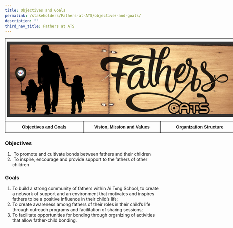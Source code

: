 ```yaml
---
title: Objectives and Goals
permalink: /stakeholders/Fathers-at-ATS/objectives-and-goals/
description: ""
third_nav_title: Fathers at ATS
---
```

<style type="text/css">
.tg  {border-collapse:collapse;border-spacing:0;margin:0px auto;}
.tg td{border-color:black;border-style:solid;border-width:1px;font-family:Arial, sans-serif;font-size:14px;
  overflow:hidden;padding:10px 5px;word-break:normal;}
.tg th{border-color:black;border-style:solid;border-width:1px;font-family:Arial, sans-serif;font-size:14px;
  font-weight:normal;overflow:hidden;padding:10px 5px;word-break:normal;}
.tg .tg-baqh{text-align:center;vertical-align:top}
.tg .tg-8d8j{text-align:center;vertical-align:bottom}
</style>
<table class="tg" style="undefined;table-layout: fixed; width: 750px">
<colgroup>
<col style="width: 250px">
<col style="width: 250px">
<col style="width: 250px">
</colgroup>
<tbody>
  <tr>
    <td class="tg-8d8j" colspan="3"><img src="/images/FatherATS.jpeg" 
     style="width:100%"></td>
  </tr>
  <tr>
    <td class="tg-baqh"><a href="/stakeholders/Fathers-at-ATS/objectives-and-goals/"><b>Objectives and Goals</b></a></td>
    <td class="tg-baqh"><a href="/stakeholders/Fathers-at-ATS/vision-mission-values/"><b>Vision, Mission and Values</b></a></td>
    <td class="tg-baqh"><a href="/stakeholders/Fathers-at-ATS/organization-structure/"><b>Organization Structure</b></a></td>
  </tr>
</tbody>
</table>

### Objectives

1.   To promote and cultivate bonds between fathers and their children
2.   To inspire, encourage and provide support to the fathers of other children  
    

### Goals

1.  To build a strong community of fathers within Ai Tong School, to create a network of support and an environment that motivates and inspires fathers to be a positive influence in their child’s life;
2.  To create awareness among fathers of their roles in their child’s life through outreach programs and facilitation of sharing sessions;
3.  To facilitate opportunities for bonding through organizing of activities that allow father-child bonding.